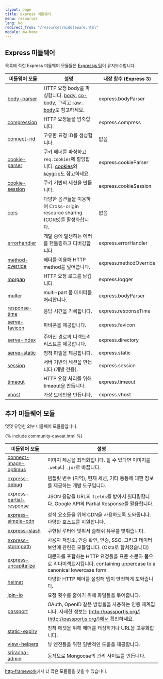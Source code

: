 ```yaml
---
layout: page
title: Express 미들웨어
menu: resources
lang: ko
redirect_from: "/resources/middleware.html"
module: mw-home
---
```


## Express 미들웨어

목록에 적힌 Express 미들웨어 모듈들은 [Expressjs 팀](https://github.com/orgs/expressjs/people)이 유지보수합니다.

| 미들웨어 모듈 | 설명 | 내장 함수 (Express 3)|
|---------------------------|---------------------|----------------------|
| [body-parser](/resources/middleware/body-parser.html) | HTTP 요청 body를 파싱합니다. [body](https://github.com/raynos/body), [co-body](https://github.com/visionmedia/co-body), 그리고 [raw-body](https://github.com/stream-utils/raw-body)도 참고하세요. | express.bodyParser |
| [compression](/resources/middleware/compression.html) | HTTP 요청들을 압축합니다. | express.compress |
| [connect-rid](/resources/middleware/connect-rid.html) | 고유한 요청 ID를 생성합니다. | 없음 |
| [cookie-parser](/resources/middleware/cookie-parser.html) | 쿠키 헤더를 파싱하고 `req.cookies`에 할당합니다. [cookies](https://github.com/jed/cookies)와 [keygrip](https://github.com/jed/keygrip)도 참고하세요. | express.cookieParser |
| [cookie-session](/resources/middleware/cookie-session.html) | 쿠키 기반의 세션을 만듭니다. | express.cookieSession |
| [cors](/resources/middleware/cors.html) | 다양한 옵션들을 이용하여 Cross-origin resource sharing (CORS)를 활성화합니다. | 없음 |
| [errorhandler](/resources/middleware/errorhandler.html) | 개발 중에 발생하는 에러를 핸들링하고 디버깅합니다. | express.errorHandler |
| [method-override](/resources/middleware/method-override.html) | 헤더를 이용해 HTTP method를 덮어씁니다. | express.methodOverride |
| [morgan](/resources/middleware/morgan.html) | HTTP 요청 로그를 남깁니다. | express.logger |
| [multer](/resources/middleware/multer.html) | multi-part 폼 데이터를 처리합니다. | express.bodyParser |
| [response-time](/resources/middleware/response-time.html) | 응답 시간을 기록합니다. | express.responseTime |
| [serve-favicon](/resources/middleware/serve-favicon.html) | 파비콘을 제공합니다. | express.favicon |
| [serve-index](/resources/middleware/serve-index.html) | 주어진 경로의 디렉토리 리스트를 제공합니다. | express.directory |
| [serve-static](/resources/middleware/serve-static.html) | 정적 파일을 제공합니다. | express.static |
| [session](/resources/middleware/session.html) | 서버 기반의 세션을 만듭니다 (개발 전용). | express.session |
| [timeout](/resources/middleware/timeout.html) | HTTP 요청 처리를 위해 timeout을 만듭니다. | express.timeout |
| [vhost](/resources/middleware/vhost.html) | 가상 도메인을 만듭니다. | express.vhost |

## 추가 미들웨어 모듈

몇몇 유명한 외부 미들웨어 모듈들입니다.

{% include community-caveat.html %}

|미들웨어&nbsp;모듈 | 설명 |
|---------------------------|---------------------|
| [connect-image-optimus](https://github.com/msemenistyi/connect-image-optimus) | 이미지 제공을 최적화힙니다. 할 수 있다면 이미지를 `.webp`나 `.jxr`로 바꿉니다. |
| [express-debug](https://github.com/devoidfury/express-debug) | 템플릿 변수 (지역), 현재 세션, 기타 등등에 대한 정보를 제공하는 개발 도구입니다. |
| [express-partial-response](https://github.com/nemtsov/express-partial-response) | JSON 응답을 URL의 `fields`를 받아서 필터링합니다. Google API의 Partial Response를 활용합니다. |
| [express-simple-cdn](https://github.com/jamiesteven/express-simple-cdn) | 정적 요소들을 위해 CDN을 사용하도록 도와줍니다. 다양한 호스트를 지원합니다. |
| [express-slash](https://github.com/ericf/express-slash) | 구현된 루터에 맟춰서 슬래쉬 유무를 맞춰줍니다. |
| [express-stormpath](https://github.com/stormpath/stormpath-express) | 사용자 저장소, 인증 확인, 인증, SSO, 그리고 데이터 보안에 관련된 모듈입니다. (Okta로 합쳐졌습니다) |
| [express-uncapitalize](https://github.com/jamiesteven/express-uncapitalize) | 대문자를 포함하는 HTTP 요청들을 표준 소문자 폼으로 리다이렉트시킵니다. containing uppercase to a canonical lowercase form. |
| [helmet](https://github.com/helmetjs/helmet) |다양한 HTTP 헤더를 설정해 앱이 안전하게 도와줍니다. |
| [join-io](https://github.com/coderaiser/join-io) | 요청 횟수를 줄이기 위해 파일들을 묶어줍니다. |
| [passport](https://github.com/jaredhanson/passport) | OAuth, OpenID 같은 방법들을 사용하는 인증 체계입니다. 자세한 정보는 [http://passportjs.org/](http://passportjs.org/)에서 확인하세요. |
| [static-expiry](https://github.com/paulwalker/connect-static-expiry) | 정적 에셋을 위해 헤더를 캐싱하거나 URL을 고유화합니다. |
| [view-helpers](https://github.com/madhums/node-view-helpers) | 뷰 엔진들을 위한 일반적인 도움을 제공합니다. | <!-- 아마도 오역 -->
| [sriracha-admin](https://github.com/hdngr/siracha) | 동적으로 Mongoose의 관리 사이트를 만듭니다. |

[http-framework](https://github.com/Raynos/http-framework#modules)에서 더 많은 모듈들을 찾을 수 있습니다.
